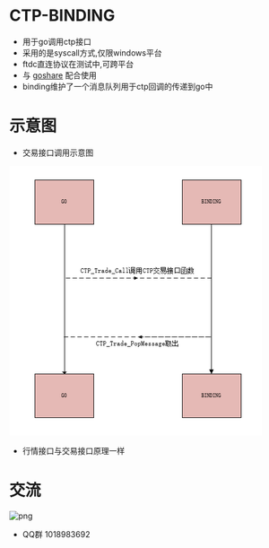 # CTP-BINDING

- 用于go调用ctp接口
- 采用的是syscall方式,仅限windows平台
- ftdc直连协议在测试中,可跨平台
- 与 [goshare](https://github.com/mineralres/goshare) 配合使用
- binding维护了一个消息队列用于ctp回调的传递到go中

# 示意图

* 交易接口调用示意图

![](2019-05-04-12-13-51.png)

* 行情接口与交易接口原理一样

# 交流

![png](https://github.com/mineralres/goshare/blob/master/doc/images/goshare-group.png)

* QQ群 1018983692 
